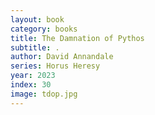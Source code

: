 ```yaml
---
layout: book
category: books
title: The Damnation of Pythos
subtitle: .
author: David Annandale
series: Horus Heresy
year: 2023
index: 30
image: tdop.jpg
---
```

